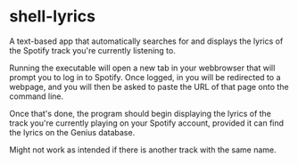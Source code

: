 # shell-lyrics
A text-based app that automatically searches for and displays the lyrics of the Spotify track you're currently listening to.

Running the executable will open a new tab in your webbrowser that will prompt you to log in to Spotify. Once logged, in you
will be redirected to a webpage, and you will then be asked to paste the URL of that page onto the command line.

Once that's done, the program should begin displaying the lyrics of the track you're currently playing on your Spotify account,
provided it can find the lyrics on the Genius database.

Might not work as intended if there is another track with the same name.

